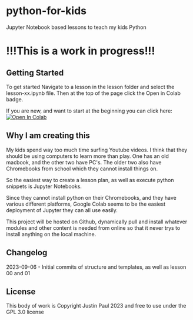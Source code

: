 # python-for-kids
Jupyter Notebook based lessons to teach my kids Python

# !!!This is a work in progress!!!

## Getting Started

To get started Navigate to a lesson in the lesson folder and select the lesson-xx.ipynb file. Then at the top of the page click the Open in Colab badge.

If you are new, and want to start at the beginning you can click here:
[![Open In Colab](https://colab.research.google.com/assets/colab-badge.svg)](https://colab.research.google.com/github/recklessop/python-for-kids/blob/main/lessons/lesson-02/lesson-02.ipynb)

## Why I am creating this

My kids spend way too much time surfing Youtube videos. I think that they should be using computers to learn more than play. One has an old macbook, and the other two have PC's. The older two also have Chromebooks from school which they cannot install things on. 

So the easiest way to create a lesson plan, as well as execute python snippets is Jupyter Notebooks.

Since they cannot install python on their Chromebooks, and they have various different platforms, Google Colab seems to be the easiest deployment of Jupyter they can all use easily.

This project will be hosted on Github, dynamically pull and install whatever modules and other content is needed from online so that it never trys to install anything on the local machine.

## Changelog

2023-09-06 - Initial commits of structure and templates, as well as lesson 00 and 01

## License

This body of work is Copyright Justin Paul 2023 and free to use under the GPL 3.0 license
